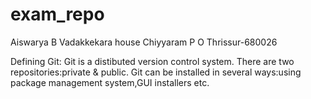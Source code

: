 # exam_repo
Aiswarya B
Vadakkekara house
Chiyyaram P O
Thrissur-680026


Defining Git:
Git is a distibuted version control system.
There are two repositories:private & public.
Git can be installed in several ways:using package management system,GUI installers etc.


